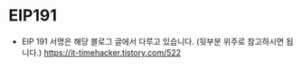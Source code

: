 # EIP191

* EIP 191 서명은 해당 블로그 글에서 다루고 있습니다. (뒷부분 위주로 참고하시면 됩니다.)
https://it-timehacker.tistory.com/522